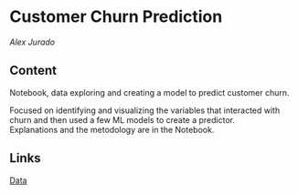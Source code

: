 # Customer Churn Prediction

*Alex Jurado*


## Content

Notebook, data exploring and creating a model to predict customer churn. 


Focused on identifying and visualizing the variables that interacted with churn and then used a few ML models to create a predictor.  
Explanations and the metodology are in the Notebook.


## Links

[Data](https://www.kaggle.com/blastchar/telco-customer-chun)

